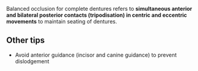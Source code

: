 Balanced occlusion for complete dentures refers to **simultaneous anterior and bilateral posterior contacts (tripodisation) in centric and eccentric movements** to maintain seating of dentures.

## Other tips

* Avoid anterior guidance (incisor and canine guidance) to prevent dislodgement